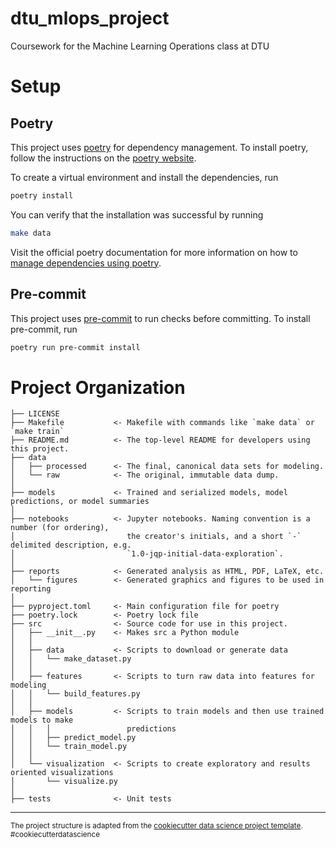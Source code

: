 dtu_mlops_project
==============================

Coursework for the Machine Learning Operations class at DTU


# Setup

## Poetry

This project uses [poetry](https://python-poetry.org/) for dependency management. To install poetry, follow the instructions on the [poetry website](https://python-poetry.org/docs/#installation).

To create a virtual environment and install the dependencies, run

```bash
poetry install
```

You can verify that the installation was successful by running

```bash
make data
```

Visit the official poetry documentation for more information on how to [manage dependencies using poetry](https://python-poetry.org/docs/basic-usage/).


## Pre-commit

This project uses [pre-commit](https://pre-commit.com/) to run checks before committing. To install pre-commit, run

```bash
poetry run pre-commit install
```


# Project Organization

    ├── LICENSE
    ├── Makefile           <- Makefile with commands like `make data` or `make train`
    ├── README.md          <- The top-level README for developers using this project.
    ├── data
    │   ├── processed      <- The final, canonical data sets for modeling.
    │   └── raw            <- The original, immutable data dump.
    │
    ├── models             <- Trained and serialized models, model predictions, or model summaries
    │
    ├── notebooks          <- Jupyter notebooks. Naming convention is a number (for ordering),
    │                         the creator's initials, and a short `-` delimited description, e.g.
    │                         `1.0-jqp-initial-data-exploration`.
    │
    ├── reports            <- Generated analysis as HTML, PDF, LaTeX, etc.
    │   └── figures        <- Generated graphics and figures to be used in reporting
    │
    ├── pyproject.toml     <- Main configuration file for poetry
    ├── poetry.lock        <- Poetry lock file
    ├── src                <- Source code for use in this project.
    │   ├── __init__.py    <- Makes src a Python module
    │   │
    │   ├── data           <- Scripts to download or generate data
    │   │   └── make_dataset.py
    │   │
    │   ├── features       <- Scripts to turn raw data into features for modeling
    │   │   └── build_features.py
    │   │
    │   ├── models         <- Scripts to train models and then use trained models to make
    │   │   │                 predictions
    │   │   ├── predict_model.py
    │   │   └── train_model.py
    │   │
    │   └── visualization  <- Scripts to create exploratory and results oriented visualizations
    │       └── visualize.py
    │
    ├── tests              <- Unit tests

--------

<p><small>The project structure is adapted from the <a target="_blank" href="https://drivendata.github.io/cookiecutter-data-science/">cookiecutter data science project template</a>. #cookiecutterdatascience</small></p>
